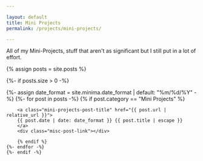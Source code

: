 ```yaml
--- 

layout: default
title: Mini Projects
permalink: /projects/mini-projects/

---
```

All of my Mini-Projects, stuff that aren't as significant but I still put in a lot of effort. 

{% assign posts = site.posts %}

{%- if posts.size > 0 -%}

<div class="mini-projects-list">
    {%- assign date_format = site.minima.date_format | default: "%m/%d/%Y" -%}
    {%- for post in posts -%}
        {% if post.category == "Mini Projects" %}


        <a class="mini-projects-post-title" href="{{ post.url | relative_url }}">
        {{ post.date | date: date_format }} {{ post.title | escape }} 
        </a>
        <div class="misc-post-link"></div>

        {% endif %}
    {%- endfor -%}
    {%- endif -%}
</div>

